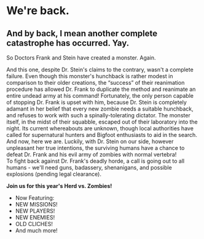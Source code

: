 We're back.   
===========
And by back, I mean another complete catastrophe has occurred. Yay.  
-------------------------------------------------------------------
So Doctors Frank and Stein have created a monster. Again.  

And this one, despite Dr. Stein's claims to the contrary, wasn't a complete failure. Even though this monster's hunchback is rather modest in comparison to their older creations, the “success” of their reanimation procedure has allowed Dr. Frank to duplicate the method and reanimate an entire undead army at his command! Fortunately, the only person capable of stopping Dr. Frank is upset with him, because Dr. Stein is completely adamant in her belief that every new zombie needs a suitable hunchback, and refuses to work with such a spinally-tolerating dictator. The monster itself, in the midst of their squabble, escaped out of their laboratory into the night. Its current whereabouts are unknown, though local authorities have called for supernatural hunters and Bigfoot enthusiasts to aid in the search.  
And now, here we are. Luckily, with Dr. Stein on our side, however unpleasant her true intentions, the surviving humans have a chance to defeat Dr. Frank and his evil army of zombies with normal vertebra!  
To fight back against Dr. Frank's deadly horde, a call is going out to all humans - we'll need guns, badassery, shenanigans, and possible explosions (pending legal clearance).  

**Join us for this year's Herd vs. Zombies!**
  * Now Featuring:
  * NEW MISSIONS!
  * NEW PLAYERS!
  * NEW ENEMIES!
  * OLD CLICHES!
  * And much more!


